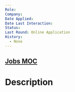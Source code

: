 ```yaml
---
Role: 
Company: 
Date Applied: 
Date Last Interaction: 
Status: 
Last Round: Online Application
History:
  - None
---
```

## [Jobs MOC](Jobs%20MOC.md)
# Description
